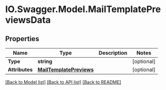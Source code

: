 # IO.Swagger.Model.MailTemplatePreviewsData
## Properties

Name | Type | Description | Notes
------------ | ------------- | ------------- | -------------
**Type** | **string** |  | [optional] 
**Attributes** | [**MailTemplatePreviews**](MailTemplatePreviews.md) |  | [optional] 

[[Back to Model list]](../README.md#documentation-for-models) [[Back to API list]](../README.md#documentation-for-api-endpoints) [[Back to README]](../README.md)

